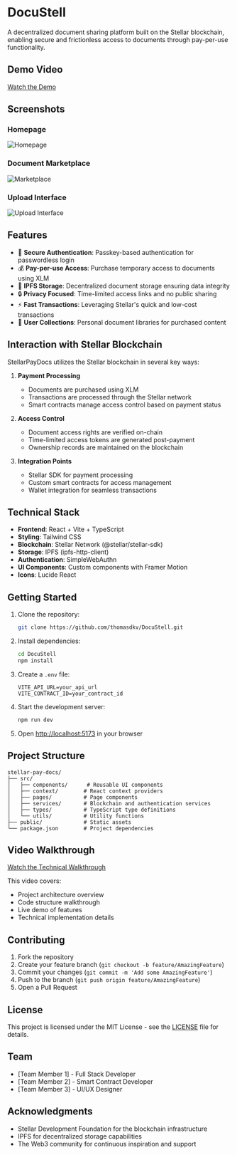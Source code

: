# DocuStell

A decentralized document sharing platform built on the Stellar blockchain, enabling secure and frictionless access to documents through pay-per-use functionality.

## Demo Video

[Watch the Demo](https://youtu.be/demo-link)

## Screenshots

### Homepage
![Homepage](https://imgur.com/a/FoAnXVT)

### Document Marketplace
![Marketplace](https://imgur.com/a/3qw65Hs)

### Upload Interface
![Upload Interface](https://imgur.com/a/tlXJqrs)

## Features

- 🔐 **Secure Authentication**: Passkey-based authentication for passwordless login
- 💰 **Pay-per-use Access**: Purchase temporary access to documents using XLM
- 📁 **IPFS Storage**: Decentralized document storage ensuring data integrity
- 🔒 **Privacy Focused**: Time-limited access links and no public sharing
- ⚡ **Fast Transactions**: Leveraging Stellar's quick and low-cost transactions
- 👥 **User Collections**: Personal document libraries for purchased content

## Interaction with Stellar Blockchain

StellarPayDocs utilizes the Stellar blockchain in several key ways:

1. **Payment Processing**
   - Documents are purchased using XLM
   - Transactions are processed through the Stellar network
   - Smart contracts manage access control based on payment status

2. **Access Control**
   - Document access rights are verified on-chain
   - Time-limited access tokens are generated post-payment
   - Ownership records are maintained on the blockchain

3. **Integration Points**
   - Stellar SDK for payment processing
   - Custom smart contracts for access management
   - Wallet integration for seamless transactions

## Technical Stack

- **Frontend**: React + Vite + TypeScript
- **Styling**: Tailwind CSS
- **Blockchain**: Stellar Network (@stellar/stellar-sdk)
- **Storage**: IPFS (ipfs-http-client)
- **Authentication**: SimpleWebAuthn
- **UI Components**: Custom components with Framer Motion
- **Icons**: Lucide React

## Getting Started

1. Clone the repository:
   ```bash
   git clone https://github.com/thomasdkv/DocuStell.git
   ```

2. Install dependencies:
   ```bash
   cd DocuStell
   npm install
   ```

3. Create a `.env` file:
   ```env
   VITE_API_URL=your_api_url
   VITE_CONTRACT_ID=your_contract_id
   ```

4. Start the development server:
   ```bash
   npm run dev
   ```

5. Open [http://localhost:5173](http://localhost:5173) in your browser

## Project Structure

```
stellar-pay-docs/
├── src/
│   ├── components/      # Reusable UI components
│   ├── context/        # React context providers
│   ├── pages/          # Page components
│   ├── services/       # Blockchain and authentication services
│   ├── types/          # TypeScript type definitions
│   └── utils/          # Utility functions
├── public/             # Static assets
└── package.json        # Project dependencies
```

## Video Walkthrough

[Watch the Technical Walkthrough](https://www.loom.com/share/your-video-id)

This video covers:
- Project architecture overview
- Code structure walkthrough
- Live demo of features
- Technical implementation details

## Contributing

1. Fork the repository
2. Create your feature branch (`git checkout -b feature/AmazingFeature`)
3. Commit your changes (`git commit -m 'Add some AmazingFeature'`)
4. Push to the branch (`git push origin feature/AmazingFeature`)
5. Open a Pull Request

## License

This project is licensed under the MIT License - see the [LICENSE](LICENSE) file for details.

## Team

- [Team Member 1] - Full Stack Developer
- [Team Member 2] - Smart Contract Developer
- [Team Member 3] - UI/UX Designer

## Acknowledgments

- Stellar Development Foundation for the blockchain infrastructure
- IPFS for decentralized storage capabilities
- The Web3 community for continuous inspiration and support
